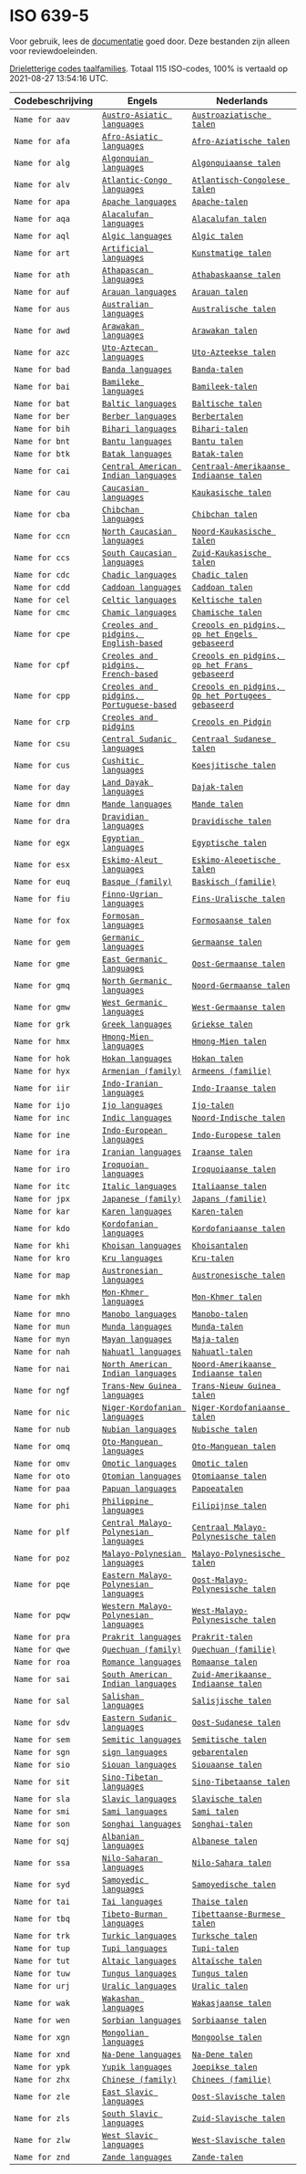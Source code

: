 # ISO 639-5

Voor gebruik, lees de [documentatie](https://github.com/opentaal/opentaal-isocodes) goed door. Deze bestanden zijn alleen voor reviewdoeleinden.

[Drieletterige codes taalfamilies](https://en.wikipedia.org/wiki/ISO_639-5). Totaal 115 ISO-codes, 100% is vertaald op 2021-08-27 13:54:16 UTC.

Codebeschrijving | Engels | Nederlands
---|---|---
`Name for aav` | [`Austro-Asiatic languages`](https://en.wikipedia.org/wiki/Austro-Asiatic_languages) | [`Austroaziatische talen`](https://nl.wikipedia.org/wiki/Austroaziatische_talen)
`Name for afa` | [`Afro-Asiatic languages`](https://en.wikipedia.org/wiki/Afro-Asiatic_languages) | [`Afro-Aziatische talen`](https://nl.wikipedia.org/wiki/Afro-Aziatische_talen)
`Name for alg` | [`Algonquian languages`](https://en.wikipedia.org/wiki/Algonquian_languages) | [`Algonquiaanse talen`](https://nl.wikipedia.org/wiki/Algonquiaanse_talen)
`Name for alv` | [`Atlantic-Congo languages`](https://en.wikipedia.org/wiki/Atlantic-Congo_languages) | [`Atlantisch-Congolese talen`](https://nl.wikipedia.org/wiki/Atlantisch-Congolese_talen)
`Name for apa` | [`Apache languages`](https://en.wikipedia.org/wiki/Apache_languages) | [`Apache-talen`](https://nl.wikipedia.org/wiki/Apache-talen)
`Name for aqa` | [`Alacalufan languages`](https://en.wikipedia.org/wiki/Alacalufan_languages) | [`Alacalufan talen`](https://nl.wikipedia.org/wiki/Alacalufan_talen)
`Name for aql` | [`Algic languages`](https://en.wikipedia.org/wiki/Algic_languages) | [`Algic talen`](https://nl.wikipedia.org/wiki/Algic_talen)
`Name for art` | [`Artificial languages`](https://en.wikipedia.org/wiki/Artificial_languages) | [`Kunstmatige talen`](https://nl.wikipedia.org/wiki/Kunstmatige_talen)
`Name for ath` | [`Athapascan languages`](https://en.wikipedia.org/wiki/Athapascan_languages) | [`Athabaskaanse talen`](https://nl.wikipedia.org/wiki/Athabaskaanse_talen)
`Name for auf` | [`Arauan languages`](https://en.wikipedia.org/wiki/Arauan_languages) | [`Arauan talen`](https://nl.wikipedia.org/wiki/Arauan_talen)
`Name for aus` | [`Australian languages`](https://en.wikipedia.org/wiki/Australian_languages) | [`Australische talen`](https://nl.wikipedia.org/wiki/Australische_talen)
`Name for awd` | [`Arawakan languages`](https://en.wikipedia.org/wiki/Arawakan_languages) | [`Arawakan talen`](https://nl.wikipedia.org/wiki/Arawakan_talen)
`Name for azc` | [`Uto-Aztecan languages`](https://en.wikipedia.org/wiki/Uto-Aztecan_languages) | [`Uto-Azteekse talen`](https://nl.wikipedia.org/wiki/Uto-Azteekse_talen)
`Name for bad` | [`Banda languages`](https://en.wikipedia.org/wiki/Banda_languages) | [`Banda-talen`](https://nl.wikipedia.org/wiki/Banda-talen)
`Name for bai` | [`Bamileke languages`](https://en.wikipedia.org/wiki/Bamileke_languages) | [`Bamileek-talen`](https://nl.wikipedia.org/wiki/Bamileek-talen)
`Name for bat` | [`Baltic languages`](https://en.wikipedia.org/wiki/Baltic_languages) | [`Baltische talen`](https://nl.wikipedia.org/wiki/Baltische_talen)
`Name for ber` | [`Berber languages`](https://en.wikipedia.org/wiki/Berber_languages) | [`Berbertalen`](https://nl.wikipedia.org/wiki/Berbertalen)
`Name for bih` | [`Bihari languages`](https://en.wikipedia.org/wiki/Bihari_languages) | [`Bihari-talen`](https://nl.wikipedia.org/wiki/Bihari-talen)
`Name for bnt` | [`Bantu languages`](https://en.wikipedia.org/wiki/Bantu_languages) | [`Bantu talen`](https://nl.wikipedia.org/wiki/Bantu_talen)
`Name for btk` | [`Batak languages`](https://en.wikipedia.org/wiki/Batak_languages) | [`Batak-talen`](https://nl.wikipedia.org/wiki/Batak-talen)
`Name for cai` | [`Central American Indian languages`](https://en.wikipedia.org/wiki/Central_American_Indian_languages) | [`Centraal-Amerikaanse Indiaanse talen`](https://nl.wikipedia.org/wiki/Centraal-Amerikaanse_Indiaanse_talen)
`Name for cau` | [`Caucasian languages`](https://en.wikipedia.org/wiki/Caucasian_languages) | [`Kaukasische talen`](https://nl.wikipedia.org/wiki/Kaukasische_talen)
`Name for cba` | [`Chibchan languages`](https://en.wikipedia.org/wiki/Chibchan_languages) | [`Chibchan talen`](https://nl.wikipedia.org/wiki/Chibchan_talen)
`Name for ccn` | [`North Caucasian languages`](https://en.wikipedia.org/wiki/North_Caucasian_languages) | [`Noord-Kaukasische talen`](https://nl.wikipedia.org/wiki/Noord-Kaukasische_talen)
`Name for ccs` | [`South Caucasian languages`](https://en.wikipedia.org/wiki/South_Caucasian_languages) | [`Zuid-Kaukasische talen`](https://nl.wikipedia.org/wiki/Zuid-Kaukasische_talen)
`Name for cdc` | [`Chadic languages`](https://en.wikipedia.org/wiki/Chadic_languages) | [`Chadic talen`](https://nl.wikipedia.org/wiki/Chadic_talen)
`Name for cdd` | [`Caddoan languages`](https://en.wikipedia.org/wiki/Caddoan_languages) | [`Caddoan talen`](https://nl.wikipedia.org/wiki/Caddoan_talen)
`Name for cel` | [`Celtic languages`](https://en.wikipedia.org/wiki/Celtic_languages) | [`Keltische talen`](https://nl.wikipedia.org/wiki/Keltische_talen)
`Name for cmc` | [`Chamic languages`](https://en.wikipedia.org/wiki/Chamic_languages) | [`Chamische talen`](https://nl.wikipedia.org/wiki/Chamische_talen)
`Name for cpe` | [`Creoles and pidgins, English‑based`](https://en.wikipedia.org/wiki/Creoles_and_pidgins,_English‑based) | [`Creools en pidgins, op het Engels gebaseerd`](https://nl.wikipedia.org/wiki/Creools_en_pidgins,_op_het_Engels_gebaseerd)
`Name for cpf` | [`Creoles and pidgins, French‑based`](https://en.wikipedia.org/wiki/Creoles_and_pidgins,_French‑based) | [`Creools en pidgins, op het Frans gebaseerd`](https://nl.wikipedia.org/wiki/Creools_en_pidgins,_op_het_Frans_gebaseerd)
`Name for cpp` | [`Creoles and pidgins, Portuguese-based`](https://en.wikipedia.org/wiki/Creoles_and_pidgins,_Portuguese-based) | [`Creools en pidgins, Op het Portugees gebaseerd`](https://nl.wikipedia.org/wiki/Creools_en_pidgins,_Op_het_Portugees_gebaseerd)
`Name for crp` | [`Creoles and pidgins`](https://en.wikipedia.org/wiki/Creoles_and_pidgins) | [`Creools en Pidgin`](https://nl.wikipedia.org/wiki/Creools_en_Pidgin)
`Name for csu` | [`Central Sudanic languages`](https://en.wikipedia.org/wiki/Central_Sudanic_languages) | [`Centraal Sudanese talen`](https://nl.wikipedia.org/wiki/Centraal_Sudanese_talen)
`Name for cus` | [`Cushitic languages`](https://en.wikipedia.org/wiki/Cushitic_languages) | [`Koesjitische talen`](https://nl.wikipedia.org/wiki/Koesjitische_talen)
`Name for day` | [`Land Dayak languages`](https://en.wikipedia.org/wiki/Land_Dayak_languages) | [`Dajak-talen`](https://nl.wikipedia.org/wiki/Dajak-talen)
`Name for dmn` | [`Mande languages`](https://en.wikipedia.org/wiki/Mande_languages) | [`Mande talen`](https://nl.wikipedia.org/wiki/Mande_talen)
`Name for dra` | [`Dravidian languages`](https://en.wikipedia.org/wiki/Dravidian_languages) | [`Dravidische talen`](https://nl.wikipedia.org/wiki/Dravidische_talen)
`Name for egx` | [`Egyptian languages`](https://en.wikipedia.org/wiki/Egyptian_languages) | [`Egyptische talen`](https://nl.wikipedia.org/wiki/Egyptische_talen)
`Name for esx` | [`Eskimo-Aleut languages`](https://en.wikipedia.org/wiki/Eskimo-Aleut_languages) | [`Eskimo-Aleoetische talen`](https://nl.wikipedia.org/wiki/Eskimo-Aleoetische_talen)
`Name for euq` | [`Basque (family)`](https://en.wikipedia.org/wiki/Basque_(family)) | [`Baskisch (familie)`](https://nl.wikipedia.org/wiki/Baskisch_(familie))
`Name for fiu` | [`Finno-Ugrian languages`](https://en.wikipedia.org/wiki/Finno-Ugrian_languages) | [`Fins-Uralische talen`](https://nl.wikipedia.org/wiki/Fins-Uralische_talen)
`Name for fox` | [`Formosan languages`](https://en.wikipedia.org/wiki/Formosan_languages) | [`Formosaanse talen`](https://nl.wikipedia.org/wiki/Formosaanse_talen)
`Name for gem` | [`Germanic languages`](https://en.wikipedia.org/wiki/Germanic_languages) | [`Germaanse talen`](https://nl.wikipedia.org/wiki/Germaanse_talen)
`Name for gme` | [`East Germanic languages`](https://en.wikipedia.org/wiki/East_Germanic_languages) | [`Oost-Germaanse talen`](https://nl.wikipedia.org/wiki/Oost-Germaanse_talen)
`Name for gmq` | [`North Germanic languages`](https://en.wikipedia.org/wiki/North_Germanic_languages) | [`Noord-Germaanse talen`](https://nl.wikipedia.org/wiki/Noord-Germaanse_talen)
`Name for gmw` | [`West Germanic languages`](https://en.wikipedia.org/wiki/West_Germanic_languages) | [`West-Germaanse talen`](https://nl.wikipedia.org/wiki/West-Germaanse_talen)
`Name for grk` | [`Greek languages`](https://en.wikipedia.org/wiki/Greek_languages) | [`Griekse talen`](https://nl.wikipedia.org/wiki/Griekse_talen)
`Name for hmx` | [`Hmong-Mien languages`](https://en.wikipedia.org/wiki/Hmong-Mien_languages) | [`Hmong-Mien talen`](https://nl.wikipedia.org/wiki/Hmong-Mien_talen)
`Name for hok` | [`Hokan languages`](https://en.wikipedia.org/wiki/Hokan_languages) | [`Hokan talen`](https://nl.wikipedia.org/wiki/Hokan_talen)
`Name for hyx` | [`Armenian (family)`](https://en.wikipedia.org/wiki/Armenian_(family)) | [`Armeens (familie)`](https://nl.wikipedia.org/wiki/Armeens_(familie))
`Name for iir` | [`Indo-Iranian languages`](https://en.wikipedia.org/wiki/Indo-Iranian_languages) | [`Indo-Iraanse talen`](https://nl.wikipedia.org/wiki/Indo-Iraanse_talen)
`Name for ijo` | [`Ijo languages`](https://en.wikipedia.org/wiki/Ijo_languages) | [`Ijo-talen`](https://nl.wikipedia.org/wiki/Ijo-talen)
`Name for inc` | [`Indic languages`](https://en.wikipedia.org/wiki/Indic_languages) | [`Noord-Indische talen`](https://nl.wikipedia.org/wiki/Noord-Indische_talen)
`Name for ine` | [`Indo-European languages`](https://en.wikipedia.org/wiki/Indo-European_languages) | [`Indo-Europese talen`](https://nl.wikipedia.org/wiki/Indo-Europese_talen)
`Name for ira` | [`Iranian languages`](https://en.wikipedia.org/wiki/Iranian_languages) | [`Iraanse talen`](https://nl.wikipedia.org/wiki/Iraanse_talen)
`Name for iro` | [`Iroquoian languages`](https://en.wikipedia.org/wiki/Iroquoian_languages) | [`Iroquoiaanse talen`](https://nl.wikipedia.org/wiki/Iroquoiaanse_talen)
`Name for itc` | [`Italic languages`](https://en.wikipedia.org/wiki/Italic_languages) | [`Italiaanse talen`](https://nl.wikipedia.org/wiki/Italiaanse_talen)
`Name for jpx` | [`Japanese (family)`](https://en.wikipedia.org/wiki/Japanese_(family)) | [`Japans (familie)`](https://nl.wikipedia.org/wiki/Japans_(familie))
`Name for kar` | [`Karen languages`](https://en.wikipedia.org/wiki/Karen_languages) | [`Karen-talen`](https://nl.wikipedia.org/wiki/Karen-talen)
`Name for kdo` | [`Kordofanian languages`](https://en.wikipedia.org/wiki/Kordofanian_languages) | [`Kordofaniaanse talen`](https://nl.wikipedia.org/wiki/Kordofaniaanse_talen)
`Name for khi` | [`Khoisan languages`](https://en.wikipedia.org/wiki/Khoisan_languages) | [`Khoisantalen`](https://nl.wikipedia.org/wiki/Khoisantalen)
`Name for kro` | [`Kru languages`](https://en.wikipedia.org/wiki/Kru_languages) | [`Kru-talen`](https://nl.wikipedia.org/wiki/Kru-talen)
`Name for map` | [`Austronesian languages`](https://en.wikipedia.org/wiki/Austronesian_languages) | [`Austronesische talen`](https://nl.wikipedia.org/wiki/Austronesische_talen)
`Name for mkh` | [`Mon-Khmer languages`](https://en.wikipedia.org/wiki/Mon-Khmer_languages) | [`Mon-Khmer talen`](https://nl.wikipedia.org/wiki/Mon-Khmer_talen)
`Name for mno` | [`Manobo languages`](https://en.wikipedia.org/wiki/Manobo_languages) | [`Manobo-talen`](https://nl.wikipedia.org/wiki/Manobo-talen)
`Name for mun` | [`Munda languages`](https://en.wikipedia.org/wiki/Munda_languages) | [`Munda-talen`](https://nl.wikipedia.org/wiki/Munda-talen)
`Name for myn` | [`Mayan languages`](https://en.wikipedia.org/wiki/Mayan_languages) | [`Maja-talen`](https://nl.wikipedia.org/wiki/Maja-talen)
`Name for nah` | [`Nahuatl languages`](https://en.wikipedia.org/wiki/Nahuatl_languages) | [`Nahuatl-talen`](https://nl.wikipedia.org/wiki/Nahuatl-talen)
`Name for nai` | [`North American Indian languages`](https://en.wikipedia.org/wiki/North_American_Indian_languages) | [`Noord-Amerikaanse Indiaanse talen`](https://nl.wikipedia.org/wiki/Noord-Amerikaanse_Indiaanse_talen)
`Name for ngf` | [`Trans-New Guinea languages`](https://en.wikipedia.org/wiki/Trans-New_Guinea_languages) | [`Trans-Nieuw Guinea talen`](https://nl.wikipedia.org/wiki/Trans-Nieuw_Guinea_talen)
`Name for nic` | [`Niger-Kordofanian languages`](https://en.wikipedia.org/wiki/Niger-Kordofanian_languages) | [`Niger-Kordofaniaanse talen`](https://nl.wikipedia.org/wiki/Niger-Kordofaniaanse_talen)
`Name for nub` | [`Nubian languages`](https://en.wikipedia.org/wiki/Nubian_languages) | [`Nubische talen`](https://nl.wikipedia.org/wiki/Nubische_talen)
`Name for omq` | [`Oto-Manguean languages`](https://en.wikipedia.org/wiki/Oto-Manguean_languages) | [`Oto-Manguean talen`](https://nl.wikipedia.org/wiki/Oto-Manguean_talen)
`Name for omv` | [`Omotic languages`](https://en.wikipedia.org/wiki/Omotic_languages) | [`Omotic talen`](https://nl.wikipedia.org/wiki/Omotic_talen)
`Name for oto` | [`Otomian languages`](https://en.wikipedia.org/wiki/Otomian_languages) | [`Otomiaanse talen`](https://nl.wikipedia.org/wiki/Otomiaanse_talen)
`Name for paa` | [`Papuan languages`](https://en.wikipedia.org/wiki/Papuan_languages) | [`Papoeatalen`](https://nl.wikipedia.org/wiki/Papoeatalen)
`Name for phi` | [`Philippine languages`](https://en.wikipedia.org/wiki/Philippine_languages) | [`Filipijnse talen`](https://nl.wikipedia.org/wiki/Filipijnse_talen)
`Name for plf` | [`Central Malayo-Polynesian languages`](https://en.wikipedia.org/wiki/Central_Malayo-Polynesian_languages) | [`Centraal Malayo-Polynesische talen`](https://nl.wikipedia.org/wiki/Centraal_Malayo-Polynesische_talen)
`Name for poz` | [`Malayo-Polynesian languages`](https://en.wikipedia.org/wiki/Malayo-Polynesian_languages) | [`Malayo-Polynesische talen`](https://nl.wikipedia.org/wiki/Malayo-Polynesische_talen)
`Name for pqe` | [`Eastern Malayo-Polynesian languages`](https://en.wikipedia.org/wiki/Eastern_Malayo-Polynesian_languages) | [`Oost-Malayo-Polynesische talen`](https://nl.wikipedia.org/wiki/Oost-Malayo-Polynesische_talen)
`Name for pqw` | [`Western Malayo-Polynesian languages`](https://en.wikipedia.org/wiki/Western_Malayo-Polynesian_languages) | [`West-Malayo-Polynesische talen`](https://nl.wikipedia.org/wiki/West-Malayo-Polynesische_talen)
`Name for pra` | [`Prakrit languages`](https://en.wikipedia.org/wiki/Prakrit_languages) | [`Prakrit-talen`](https://nl.wikipedia.org/wiki/Prakrit-talen)
`Name for qwe` | [`Quechuan (family)`](https://en.wikipedia.org/wiki/Quechuan_(family)) | [`Quechuan (familie)`](https://nl.wikipedia.org/wiki/Quechuan_(familie))
`Name for roa` | [`Romance languages`](https://en.wikipedia.org/wiki/Romance_languages) | [`Romaanse talen`](https://nl.wikipedia.org/wiki/Romaanse_talen)
`Name for sai` | [`South American Indian languages`](https://en.wikipedia.org/wiki/South_American_Indian_languages) | [`Zuid-Amerikaanse Indiaanse talen`](https://nl.wikipedia.org/wiki/Zuid-Amerikaanse_Indiaanse_talen)
`Name for sal` | [`Salishan languages`](https://en.wikipedia.org/wiki/Salishan_languages) | [`Salisjische talen`](https://nl.wikipedia.org/wiki/Salisjische_talen)
`Name for sdv` | [`Eastern Sudanic languages`](https://en.wikipedia.org/wiki/Eastern_Sudanic_languages) | [`Oost-Sudanese talen`](https://nl.wikipedia.org/wiki/Oost-Sudanese_talen)
`Name for sem` | [`Semitic languages`](https://en.wikipedia.org/wiki/Semitic_languages) | [`Semitische talen`](https://nl.wikipedia.org/wiki/Semitische_talen)
`Name for sgn` | [`sign languages`](https://en.wikipedia.org/wiki/sign_languages) | [`gebarentalen`](https://nl.wikipedia.org/wiki/gebarentalen)
`Name for sio` | [`Siouan languages`](https://en.wikipedia.org/wiki/Siouan_languages) | [`Siouaanse talen`](https://nl.wikipedia.org/wiki/Siouaanse_talen)
`Name for sit` | [`Sino-Tibetan languages`](https://en.wikipedia.org/wiki/Sino-Tibetan_languages) | [`Sino-Tibetaanse talen`](https://nl.wikipedia.org/wiki/Sino-Tibetaanse_talen)
`Name for sla` | [`Slavic languages`](https://en.wikipedia.org/wiki/Slavic_languages) | [`Slavische talen`](https://nl.wikipedia.org/wiki/Slavische_talen)
`Name for smi` | [`Sami languages`](https://en.wikipedia.org/wiki/Sami_languages) | [`Sami talen`](https://nl.wikipedia.org/wiki/Sami_talen)
`Name for son` | [`Songhai languages`](https://en.wikipedia.org/wiki/Songhai_languages) | [`Songhai-talen`](https://nl.wikipedia.org/wiki/Songhai-talen)
`Name for sqj` | [`Albanian languages`](https://en.wikipedia.org/wiki/Albanian_languages) | [`Albanese talen`](https://nl.wikipedia.org/wiki/Albanese_talen)
`Name for ssa` | [`Nilo-Saharan languages`](https://en.wikipedia.org/wiki/Nilo-Saharan_languages) | [`Nilo-Sahara talen`](https://nl.wikipedia.org/wiki/Nilo-Sahara_talen)
`Name for syd` | [`Samoyedic languages`](https://en.wikipedia.org/wiki/Samoyedic_languages) | [`Samoyedische talen`](https://nl.wikipedia.org/wiki/Samoyedische_talen)
`Name for tai` | [`Tai languages`](https://en.wikipedia.org/wiki/Tai_languages) | [`Thaise talen`](https://nl.wikipedia.org/wiki/Thaise_talen)
`Name for tbq` | [`Tibeto-Burman languages`](https://en.wikipedia.org/wiki/Tibeto-Burman_languages) | [`Tibettaanse-Burmese talen`](https://nl.wikipedia.org/wiki/Tibettaanse-Burmese_talen)
`Name for trk` | [`Turkic languages`](https://en.wikipedia.org/wiki/Turkic_languages) | [`Turksche talen`](https://nl.wikipedia.org/wiki/Turksche_talen)
`Name for tup` | [`Tupi languages`](https://en.wikipedia.org/wiki/Tupi_languages) | [`Tupi-talen`](https://nl.wikipedia.org/wiki/Tupi-talen)
`Name for tut` | [`Altaic languages`](https://en.wikipedia.org/wiki/Altaic_languages) | [`Altaïsche talen`](https://nl.wikipedia.org/wiki/Altaïsche_talen)
`Name for tuw` | [`Tungus languages`](https://en.wikipedia.org/wiki/Tungus_languages) | [`Tungus talen`](https://nl.wikipedia.org/wiki/Tungus_talen)
`Name for urj` | [`Uralic languages`](https://en.wikipedia.org/wiki/Uralic_languages) | [`Uralic talen`](https://nl.wikipedia.org/wiki/Uralic_talen)
`Name for wak` | [`Wakashan languages`](https://en.wikipedia.org/wiki/Wakashan_languages) | [`Wakasjaanse talen`](https://nl.wikipedia.org/wiki/Wakasjaanse_talen)
`Name for wen` | [`Sorbian languages`](https://en.wikipedia.org/wiki/Sorbian_languages) | [`Sorbiaanse talen`](https://nl.wikipedia.org/wiki/Sorbiaanse_talen)
`Name for xgn` | [`Mongolian languages`](https://en.wikipedia.org/wiki/Mongolian_languages) | [`Mongoolse talen`](https://nl.wikipedia.org/wiki/Mongoolse_talen)
`Name for xnd` | [`Na-Dene languages`](https://en.wikipedia.org/wiki/Na-Dene_languages) | [`Na-Dene talen`](https://nl.wikipedia.org/wiki/Na-Dene_talen)
`Name for ypk` | [`Yupik languages`](https://en.wikipedia.org/wiki/Yupik_languages) | [`Joepikse talen`](https://nl.wikipedia.org/wiki/Joepikse_talen)
`Name for zhx` | [`Chinese (family)`](https://en.wikipedia.org/wiki/Chinese_(family)) | [`Chinees (familie)`](https://nl.wikipedia.org/wiki/Chinees_(familie))
`Name for zle` | [`East Slavic languages`](https://en.wikipedia.org/wiki/East_Slavic_languages) | [`Oost-Slavische talen`](https://nl.wikipedia.org/wiki/Oost-Slavische_talen)
`Name for zls` | [`South Slavic languages`](https://en.wikipedia.org/wiki/South_Slavic_languages) | [`Zuid-Slavische talen`](https://nl.wikipedia.org/wiki/Zuid-Slavische_talen)
`Name for zlw` | [`West Slavic languages`](https://en.wikipedia.org/wiki/West_Slavic_languages) | [`West-Slavische talen`](https://nl.wikipedia.org/wiki/West-Slavische_talen)
`Name for znd` | [`Zande languages`](https://en.wikipedia.org/wiki/Zande_languages) | [`Zande-talen`](https://nl.wikipedia.org/wiki/Zande-talen)
